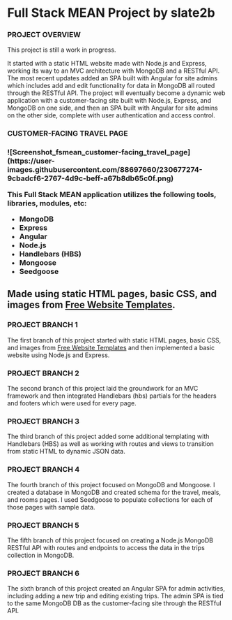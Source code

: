<h1>Full Stack MEAN Project by slate2b</h1>
<h3>
  PROJECT OVERVIEW
</h3>
<p>
This project is still a work in progress.
</p>
<p>
It started with a static HTML website made with Node.js and Express, working its way to an MVC architecture with MongoDB and a RESTful API.  The most recent updates added an SPA built with Angular for site admins which includes add and edit functionality for data in MongoDB all routed through the RESTful API.  The project will eventually become a dynamic web application with a customer-facing site built with Node.js, Express, and MongoDB on one side, and then an SPA built with Angular for site admins on the other side, complete with user authentication and access control.  
</p>
<h3>CUSTOMER-FACING TRAVEL PAGE<h3>
![Screenshot_fsmean_customer-facing_travel_page](https://user-images.githubusercontent.com/88697660/230677274-9cbadcf6-2767-4d9c-beff-a67b8db65c0f.png)

<p>
This Full Stack MEAN application utilizes the following tools, libraries, modules, etc:
  <ul>
    <li>MongoDB</li>							
    <li>Express</li>
    <li>Angular</li>
    <li>Node.js</li>	
    <li>Handlebars (HBS)</li>
    <li>Mongoose</li>
    <li>Seedgoose</li>
  </ul>
</p>
<h2>Made using static HTML pages, basic CSS, and images from <a href="http://www.freewebsitetemplates.com/">Free Website Templates</a>.</h2>
<h3>
PROJECT BRANCH 1
</h3>
<p>
The first branch of this project started with static HTML pages, basic CSS, and images from <a href="http://www.freewebsitetemplates.com/">Free Website Templates</a> and then implemented a basic website using Node.js and Express.
</p>
<h3>
PROJECT BRANCH 2
</h3>
<p>
The second branch of this project laid the groundwork for an MVC framework and then integrated Handlebars (hbs) partials for the headers and footers which were used for every page.
</p>
<h3>
PROJECT BRANCH 3
</h3>
<p>
The third branch of this project added some additional templating with Handlebars (HBS) as well as working with routes and views to transition from static HTML to dynamic JSON data.
</p>
<h3>
PROJECT BRANCH 4
</h3>
<p>
The fourth branch of this project focused on MongoDB and Mongoose. I created a database in MongoDB and created schema for the travel, meals, and rooms pages.  I used Seedgoose to populate collections for each of those pages with sample data.
</p>
<h3>
PROJECT BRANCH 5
</h3>
<p>
The fifth branch of this project focused on creating a Node.js MongoDB RESTful API with routes and endpoints to access the data in the trips collection in MongoDB.
</p>
<h3>
PROJECT BRANCH 6
</h3>
<p>
The sixth branch of this project created an Angular SPA for admin activities, including adding a new trip and editing existing trips.  The admin SPA is tied to the same MongoDB DB as the customer-facing site through the RESTful API.  
</p>
